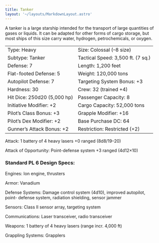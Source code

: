 ```yaml
---
title: Tanker
layout: '~/layouts/MarkdownLayout.astro'
---
```

A tanker is a large starship intended for the transport of large quantities of
gases or liquids. It can be adapted for other forms of cargo storage, but most
ships of this size carry water, hydrogen, petrochemicals, or oxygen.


<table> <tr> <td> Type: Heavy </td> <td> Size: Colossal (–8 size) </td> </tr> <tr class="shaded"> <td> Subtype: Tanker </td> <td> Tactical Speed: 3,500 ft. (7 sq.) </td> </tr> <tr> <td> Defense: 7 </td> <td> Length: 1,200 feet </td> </tr> <tr class="shaded"> <td> Flat-footed Defense: 5 </td> <td> Weight: 120,000 tons </td> </tr> <tr> <td> Autopilot Defense: 7 </td> <td> Targeting System Bonus: +3 </td> </tr> <tr class="shaded"> <td> Hardness: 30 </td> <td> Crew: 32 (trained +4) </td> </tr> <tr> <td> Hit Dice: 250d20 (5,000 hp) </td> <td> Passenger Capacity: 8 </td> </tr> <tr class="shaded"> <td> Initiative Modifier: +2 </td> <td> Cargo Capacity: 52,000 tons </td> </tr> <tr> <td> Pilot’s Class Bonus: +3 </td> <td> Grapple Modifier: +16 </td> </tr> <tr class="shaded"> <td> Pilot’s Dex Modifier: +2 </td> <td> Base Purchase DC: 64 </td> </tr> <tr> <td> Gunner’s Attack Bonus: +2 </td> <td> Restriction: Restricted (+2) </td> </tr> </table>



Attack: 1 battery of 4 heavy lasers +0 ranged (8d8/19–20)

Attack of Opportunity: Point-defense system +3 ranged (4d12×10)

###  Standard PL 6 Design Specs:

Engines: Ion engine, thrusters

Armor: Vanadium

Defense Systems: Damage control system (4d10), improved autopilot, point-
defense system, radiation shielding, sensor jammer

Sensors: Class II sensor array, targeting system

Communications: Laser transceiver, radio transceiver

Weapons: 1 battery of 4 heavy lasers (range incr. 4,000 ft)

Grappling Systems: Grapplers

